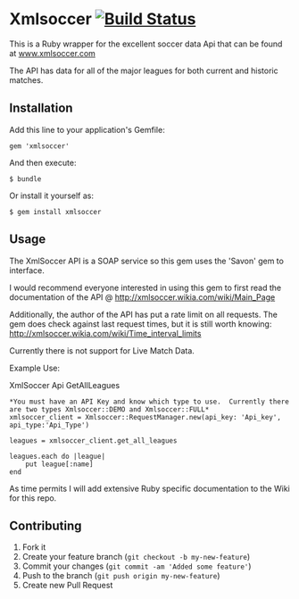 
# Xmlsoccer [![Build Status](https://secure.travis-ci.org/eifion/url_formatter.png)](https://secure.travis-ci.org/eifion/url_formatter.png)

This is a Ruby wrapper for the excellent soccer data Api that can be found at www.xmlsoccer.com

The API has data for all of the major leagues for both current and historic matches.

## Installation

Add this line to your application's Gemfile:

    gem 'xmlsoccer'

And then execute:

    $ bundle

Or install it yourself as:

    $ gem install xmlsoccer

## Usage

The XmlSoccer API is a SOAP service so this gem uses the 'Savon' gem to interface.

I would recommend everyone interested in using this gem to first read the documentation of the API @ http://xmlsoccer.wikia.com/wiki/Main_Page

Additionally, the author of the API has put a rate limit on all requests. The gem does check against last request times, but it is still worth knowing: http://xmlsoccer.wikia.com/wiki/Time_interval_limits

Currently there is not support for Live Match Data.

Example Use:

XmlSoccer Api GetAllLeagues

	*You must have an API Key and know which type to use.  Currently there are two types Xmlsoccer::DEMO and Xmlsoccer::FULL*
	xmlsoccer_client = Xmlsoccer::RequestManager.new(api_key: 'Api_key', api_type:'Api_Type')

	leagues = xmlsoccer_client.get_all_leagues

	leagues.each do |league|
		put league[:name]
	end

As time permits I will add extensive Ruby specific documentation to the Wiki for this repo.

## Contributing

1. Fork it
2. Create your feature branch (`git checkout -b my-new-feature`)
3. Commit your changes (`git commit -am 'Added some feature'`)
4. Push to the branch (`git push origin my-new-feature`)
5. Create new Pull Request
